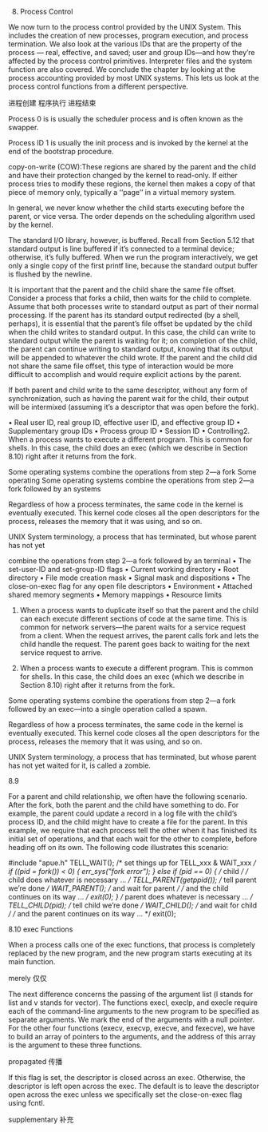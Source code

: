---
---

8. Process Control 

We now turn to the process control provided by the UNIX System. This includes the
creation of new processes, program execution, and process termination. We also look at
the various IDs that are the property of the process — real, effective, and saved; user and
group IDs—and how they’re affected by the process control primitives. Interpreter files
and the system function are also covered. We conclude the chapter by looking at the
process accounting provided by most UNIX systems. This lets us look at the process
control functions from a different perspective.


进程创建  程序执行 进程结束 

Process 0 is is usually the scheduler process and is often known as
the swapper.

Process ID 1 is usually the init process and
is invoked by the kernel at the end of the bootstrap procedure.

copy-on-write (COW):These regions are shared by the parent and the child and
have their protection changed by the kernel to read-only. If either process tries to
modify these regions, the kernel then makes a copy of that piece of memory only,
typically a ‘‘page’’ in a virtual memory system.

In general, we never know whether the child starts executing before the parent, or vice
versa. The order depends on the scheduling algorithm used by the kernel.

The standard I/O library,
however, is buffered. Recall from Section 5.12 that standard output is line buffered if it’s
connected to a terminal device; otherwise, it’s fully buffered. When we run the
program interactively, we get only a single copy of the first printf line, because the
standard output buffer is flushed by the newline.

It is important that the parent and the child share the same file offset. Consider a
process that forks a child, then waits for the child to complete. Assume that both
processes write to standard output as part of their normal processing. If the parent has
its standard output redirected (by a shell, perhaps), it is essential that the parent’s file
offset be updated by the child when the child writes to standard output. In this case,
the child can write to standard output while the parent is waiting for it; on completion
of the child, the parent can continue writing to standard output, knowing that its output
will be appended to whatever the child wrote. If the parent and the child did not share
the same file offset, this type of interaction would be more difficult to accomplish and
would require explicit actions by the parent.

If both parent and child write to the same descriptor, without any form of
synchronization, such as having the parent wait for the child, their output will be
intermixed (assuming it’s a descriptor that was open before the fork).

• Real user ID, real group ID, effective user ID, and effective group ID
• Supplementary group IDs
• Process group ID
• Session ID
• Controlling2. When a process wants to execute a different program. This is common for
shells. In this case, the child does an exec (which we describe in Section 8.10)
right after it returns from the fork.

Some operating systems combine the operations from step 2—a fork Some operating Some operating systems combine the operations from step 2—a fork followed by an systems 

Regardless of how a process terminates, the same code in the kernel is eventually
executed. This kernel code closes all the open descriptors for the process, releases the
memory that it was using, and so on.


UNIX System terminology, a process that has terminated, but whose parent has not yet

combine the operations from step 2—a fork followed by an terminal
• The set-user-ID and set-group-ID flags
• Current working directory
• Root directory
• File mode creation mask
• Signal mask and dispositions
• The close-on-exec flag for any open file descriptors
• Environment
• Attached shared memory segments
• Memory mappings
• Resource limits


1. When a process wants to duplicate itself so that the parent and the child can
each execute different sections of code at the same time. This is common for
network servers—the parent waits for a service request from a client. When the
request arrives, the parent calls fork and lets the child handle the request. The
parent goes back to waiting for the next service request to arrive.


2. When a process wants to execute a different program. This is common for
shells. In this case, the child does an exec (which we describe in Section 8.10)
right after it returns from the fork.

Some operating systems combine the operations from step 2—a fork followed by an exec—into a single operation called a spawn.

Regardless of how a process terminates, the same code in the kernel is eventually
executed. This kernel code closes all the open descriptors for the process, releases the
memory that it was using, and so on.


UNIX System terminology, a process that has terminated, but whose parent has not yet waited for it, is called a zombie.


8.9

For a parent and child relationship, we often have the following scenario. After the
fork, both the parent and the child have something to do. For example, the parent
could update a record in a log file with the child’s process ID, and the child might have
to create a file for the parent. In this example, we require that each process tell the other
when it has finished its initial set of operations, and that each wait for the other to
complete, before heading off on its own. The following code illustrates this scenario:


#include "apue.h"
TELL_WAIT(); /* set things up for TELL_xxx & WAIT_xxx */
if ((pid = fork()) < 0) {
err_sys("fork error");
} else if (pid == 0) { /* child */
/* child does whatever is necessary ... */
TELL_PARENT(getppid()); /* tell parent we’re done */
WAIT_PARENT(); /* and wait for parent */
/* and the child continues on its way ... */
exit(0);
}
/* parent does whatever is necessary ... */
TELL_CHILD(pid); /* tell child we’re done */
WAIT_CHILD(); /* and wait for child */
/* and the parent continues on its way ... */
exit(0);


8.10 exec Functions

When a process calls one of the exec functions, that process is completely
replaced by the new program, and the new program starts executing at its main
function.

merely 仅仅

The next difference concerns the passing of the argument list (l stands for list and v
stands for vector). The functions execl, execlp, and execle require each of the
command-line arguments to the new program to be specified as separate arguments.
We mark the end of the arguments with a null pointer. For the other four functions
(execv, execvp, execve, and fexecve), we have to build an array of pointers to the
arguments, and the address of this array is the argument to these three functions.

propagated 传播

If this flag
is set, the descriptor is closed across an exec. Otherwise, the descriptor is left open
across the exec. The default is to leave the descriptor open across the exec unless we
specifically set the close-on-exec flag using fcntl.

supplementary 补充

